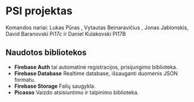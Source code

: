 # PSI projektas

Komandos nariai: Lukas Pūras , Vytautas Beinaravičius , Jonas Jablonskis, David Baranovski Pi17c ir Daniel Kulakovski PI17B


## Naudotos bibliotekos
- **Firebase Auth** tai automatinė registracijos, prisijungimo biblioteka.
- **Firebase Database** Realtime database, išsauganti duomenis JSON formatu.
- **Firebase Storage** Failų saugykla.
- **Picasso** Vaizdo atsisiuntimo ir talpinimo biblioteka.
